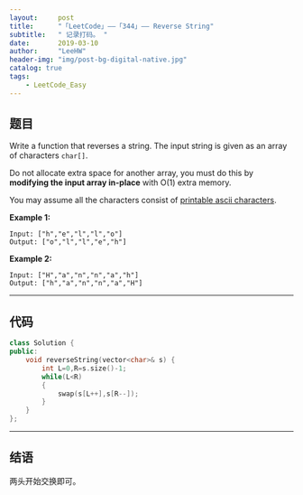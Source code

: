 ```yaml
---
layout:     post
title:      "「LeetCode」——「344」—— Reverse String"
subtitle:   " 记录打码。 "
date:       2019-03-10 
author:     "LeeHW"
header-img: "img/post-bg-digital-native.jpg"
catalog: true
tags:
    - LeetCode_Easy
---
```


## 题目

Write a function that reverses a string. The input string is given as an array of characters `char[]`.

Do not allocate extra space for another array, you must do this by **modifying the input array in-place** with O(1) extra memory.

You may assume all the characters consist of [printable ascii characters](https://en.wikipedia.org/wiki/ASCII#Printable_characters).

 

**Example 1:**

```
Input: ["h","e","l","l","o"]
Output: ["o","l","l","e","h"]
```

**Example 2:**

```
Input: ["H","a","n","n","a","h"]
Output: ["h","a","n","n","a","H"]
```

---

## 代码

```c++
class Solution {
public:
    void reverseString(vector<char>& s) {
        int L=0,R=s.size()-1;
        while(L<R)
        {
            swap(s[L++],s[R--]);
        }
    }
};
```



---

## 结语

两头开始交换即可。